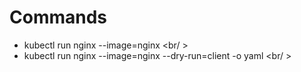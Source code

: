 # Commands

- kubectl run nginx --image=nginx <br/ > 
- kubectl run nginx --image=nginx --dry-run=client -o yaml <br/ > 
